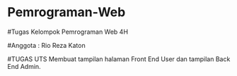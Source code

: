 # Pemrograman-Web
#Tugas Kelompok Pemrograman Web 4H

#Anggota : 
Rio
Reza
Katon

#TUGAS UTS
Membuat tampilan halaman Front End User dan tampilan Back End Admin.
